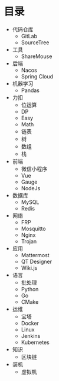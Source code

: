 # 目录

- 代码仓库
  - GitLab
  - SourceTree
- 工具
  - ShareMouse
- 后端
  - Nacos
  - Spring Cloud
- 机器学习
  - Pandas
- 力扣
  - 位运算
  - DP
  - Easy
  - Math
  - 链表
  - 树
  - 数组
  - 栈
- 前端
  - 微信小程序
  - Vue
  - Gauge
  - NodeJs
- 数据库
  - MySQL
  - Redis
- 网络
  - FRP
  - Mosquitto
  - Nginx
  - Trojan
- 应用
  - Mattermost
  - QT Designer
  - Wiki.js
- 语言
  - 批处理
  - Python
  - Go
  - CMake
- 运维
  - 宝塔
  - Docker
  - Linux
  - Jenkins
  - Kubernetes
- 知识
  - 区块链
- 装机
  - 虚拟机


